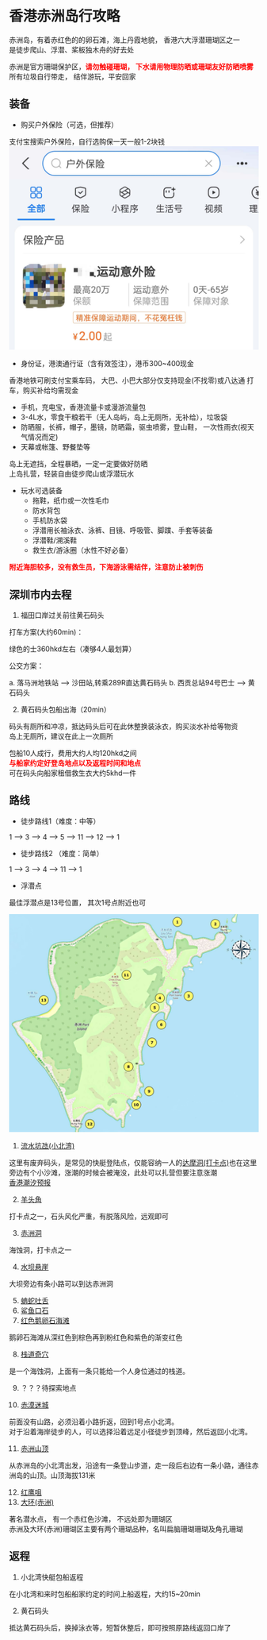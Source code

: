 # 香港赤洲岛行攻略

赤洲岛，有着赤红色的的卵石滩，海上丹霞地貌， 香港六大浮潜珊瑚区之一  
是徒步爬山、浮潜、桨板独木舟的好去处  

赤洲是官方珊瑚保护区，<strong style="color:red;">请勿触碰珊瑚， 下水请用物理防晒或珊瑚友好防晒喷雾</strong>  
所有垃圾自行带走， 结伴游玩，平安回家  

## 装备

- 购买户外保险（可选，但推荐）

支付宝搜索户外保险，自行选购保一天一般1-2块钱  
![保险](./Insuiance.jpg)

- 身份证，港澳通行证（含有效签注），港币300~400现金

香港地铁可刷支付宝乘车码， 大巴、小巴大部分仅支持现金(不找零)或八达通
打车，购买补给均需现金  

- 手机，充电宝，香港流量卡或漫游流量包
- 3-4L水，零食干粮若干（无人岛屿，岛上无厕所，无补给），垃圾袋
- 防晒服，长裤，帽子，墨镜，防晒霜，驱虫喷雾，登山鞋， 一次性雨衣(视天气情况而定)
- 天幕或帐篷、野餐垫等

岛上无遮挡，全程暴晒，一定一定要做好防晒  
上岛扎营，轻装自由徒步爬山或浮潜玩水  

- 玩水可选装备
	- 拖鞋，纸巾或一次性毛巾
	- 防水背包
	- 手机防水袋
	- 浮潜用长袖泳衣、泳裤、目镜、呼吸管、脚蹼、手套等装备
	- 浮潜鞋/溯溪鞋
	- 救生衣/游泳圈（水性不好必备）

<strong style="color:red;">附近海胆较多，没有救生员，下海游泳需结伴，注意防止被刺伤</strong>

## 深圳市内去程

1. 福田口岸过关前往黄石码头

打车方案(大约60min)：

绿色的士360hkd左右（凑够4人最划算）

公交方案：

a. 落马洲地铁站 --> 沙田站,转乘289R直达黄石码头
b. 西贡总站94号巴士 --> 黄石码头

2. 黄石码头包船出海（20min）

码头有厕所和冲凉，抵达码头后可在此休整换装泳衣，购买淡水补给等物资  
岛上无厕所，建议在此上一次厕所  

包船10人成行，费用大约人均120hkd之间  
<strong style="color:red;">与船家约定好登岛地点以及返程时间和地点</strong>  
可在码头向船家租借救生衣大约5khd一件  

## 路线

- 徒步路线1（难度：中等）

1 --> 3 --> 4 --> 5 --> 11 --> 12 --> 1

- 徒步路线2 （难度：简单）

1 --> 3 --> 4 --> 11 --> 1

- 浮潜点

最佳浮潜点是13号位置， 其次1号点附近也可  

![主地图](./MainMap.jpg)  

1. [流水坑氹(小北湾)](https://booking.splitdyboat.com/wp-content/uploads/2022/02/%E8%B5%A4%E6%B4%B2%E5%8C%97%E7%81%A3-North-Bay-of-Port-Island-scaled.jpg)

这里有废弃码头，是常见的快艇登陆点，仅能容纳一人的[达摩洞(打卡点)](https://booking.splitdyboat.com/wp-content/uploads/2022/02/%E8%B5%A4%E6%B4%B2%E9%81%94%E6%91%A9%E6%B4%9E-Port-Island-Dharma-Cave-scaled.jpg)也在这里  
旁边有个小沙滩，涨潮的时候会被淹没，此处可以扎营但要注意涨潮  
[香港潮汐预报](https://booking.splitdyboat.com/zh-hk/product/port-island/)  

2. [羊头角](https://booking.splitdyboat.com/wp-content/uploads/2022/02/%E8%B5%A4%E6%B4%B2%E7%BE%8A%E8%A7%92%E9%A0%AD-Port-Island-Ram-Head-and-Horn-Rock-scaled.jpg)

打卡点之一，石头风化严重，有脱落风险，远观即可

3. [赤洲洞](https://booking.splitdyboat.com/wp-content/uploads/2022/02/%E8%B5%A4%E6%B4%B2%E6%B4%9E%E5%85%A7.jpg)

海蚀洞，打卡点之一

4. [水坝悬崖](https://booking.splitdyboat.com/wp-content/uploads/2022/02/%E8%B5%A4%E6%B4%B2%E5%A0%A4%E5%A3%A9%E5%B4%96-Port-Island-Dam-Cliff-scaled.jpg)

大坝旁边有条小路可以到达赤洲洞

5. [蚺蛇吐舌](https://booking.splitdyboat.com/wp-content/uploads/2022/02/%E8%9A%BA%E8%9B%87%E5%90%90%E8%88%8C-%E8%B5%A4%E6%B4%B2-Port-Island-Cobra-Climbing--2048x1536.jpg)
6. [鲨鱼口石](https://booking.splitdyboat.com/wp-content/uploads/2022/02/%E9%AF%8A%E9%AD%9A%E5%8F%A3%E7%9F%B3-Shark-Rock-%E8%B5%A4%E6%B4%B2-Port-Island-scaled.jpg)
7. [红色鹅卵石海滩](https://booking.splitdyboat.com/wp-content/uploads/2022/02/DJI_0045.jpg)

鹅卵石海滩从深红色到棕色再到粉红色和紫色的渐变红色

8. [栈道奇穴](https://booking.splitdyboat.com/wp-content/uploads/2022/02/%E6%A3%A7%E9%81%93%E5%A5%87%E7%A9%B4-%E8%B5%A4%E6%B4%B2-Plank-Road-Strange-Cave.jpg)

是一个海蚀洞，上面有一条只能给一个人身位通过的栈道。

9. ？？？待探索地点

10. [赤漠迷城](https://booking.splitdyboat.com/wp-content/uploads/2022/02/DSC08949-1.jpg)

前面没有山路，必须沿着小路折返，回到1号点小北湾。  
对于沿着海岸徒步的人，可以选择沿着远足小径徒步到顶峰，然后返回小北湾。

11. [赤洲山顶](https://booking.splitdyboat.com/wp-content/uploads/2022/02/DSC09521.jpg)

从赤洲岛的小北湾出发，沿途有一条登山步道，走一段后右边有一条小路，通往赤洲岛的山顶。山顶海拔131米

12. [红鹰咀](https://static.wixstatic.com/media/4795d3_8cca21ecb33242039064bc21cc9aa18e~mv2.jpg)
13. [大环(赤洲)](https://booking.splitdyboat.com/wp-content/uploads/2023/03/%E8%B5%A4%E6%B4%B2%EF%BC%8CPort-Island%EF%BC%8C%E8%B5%A4%E6%B4%B2%E5%A4%A7%E7%92%B0%EF%BC%8CTai-Wan-Port-Island%EF%BC%8C%E8%B5%A4%E6%B4%B2%E6%B5%AE%E6%BD%9B%EF%BC%8CPort-Island-Snorkeling%EF%BC%8C%E8%B5%A4%E6%B4%B2%E7%8F%8A%E7%91%9A%E5%8D%80%EF%BC%8CPort-Island-Coral-Area%EF%BC%8C%E9%A6%99%E6%B8%AF%E6%B5%AE%E6%BD%9B%EF%BC%8CHong-Kong-Snorkeling%EF%BC%8C%E9%A6%99%E6%B8%AF%E6%BD%9B%E6%B0%B4%EF%BC%8CHong-kong-Beach%E9%A6%99%E6%B8%AF%E6%B2%99%E7%81%98%EF%BC%8C%E7%8F%8A%E7%91%9A%E5%8D%80%EF%BC%8C%E7%9F%B3%E7%8F%8A%E7%91%9A.jpg)

著名潜水点， 有一个赤红色沙滩， 不远处即为珊瑚区  
赤洲及大环(赤洲)珊瑚区主要有两个珊瑚品种，名叫扁脑珊瑚珊瑚及角孔珊瑚  

## 返程

1. 小北湾快艇包船返程

在小北湾和来时包船船家约定的时间上船返程，大约15~20min

2. 黄石码头

抵达黄石码头后，换掉泳衣等，短暂休整后，即可按照原路线返回口岸了
